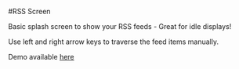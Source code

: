 #RSS Screen

Basic splash screen to show your RSS feeds - Great for idle displays!

Use left and right arrow keys to traverse the feed items manually.

Demo available [here](http://rss-screen.jooldesign.co.uk)